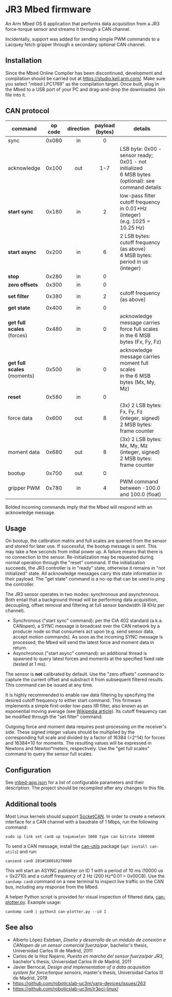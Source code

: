 # JR3 Mbed firmware

An Arm Mbed OS 6 application that performs data acquisition from a JR3 force-torque sensor and streams it through a CAN channel.

Incidentally, support was added for sending simple PWM commands to a Lacquey fetch gripper through a secondary optional CAN channel.

## Installation

Since the Mbed Online Compiler has been discontinued, development and compilation should be carried out at <https://studio.keil.arm.com/>. Make sure you select "mbed LPC1768" as the compilation target. Once built, plug in the Mbed to a USB port of your PC and drag-and-drop the downloaded .bin file into it.

## CAN protocol

| command                          | op code | direction | payload<br>(bytes) | details                                                                                              |
|----------------------------------|:-------:|:---------:|:------------------:|------------------------------------------------------------------------------------------------------|
| sync                             |  0x080  |     in    |          0         |                                                                                                      |
| acknowledge                      |  0x100  |    out    |        1-7         | LSB byte: 0x00 - sensor ready; 0x01 - not initialized<br>6 MSB bytes (optional): see command details |
| **start sync**                   |  0x180  |     in    |          2         | low-pass filter cutoff frequency in 0.01*Hz (integer)<br>(e.g. 1025 = 10.25 Hz)                      |
| **start async**                  |  0x200  |     in    |          6         | 2 LSB bytes: cutoff frequency (as above)<br>4 MSB bytes: period in us (integer)                      |
| **stop**                         |  0x280  |     in    |          0         |                                                                                                      |
| **zero offsets**                 |  0x300  |     in    |          0         |                                                                                                      |
| **set filter**                   |  0x380  |     in    |          2         | cutoff frequency (as above)                                                                          |
| **get state**                    |  0x400  |     in    |          0         |                                                                                                      |
| **get full scales**<br>(forces)  |  0x480  |     in    |          0         | acknowledge message carries force full scales<br>in the 6 MSB bytes (Fx, Fy, Fz)                     |
| **get full scales**<br>(moments) |  0x500  |     in    |          0         | acknowledge message carries moment full scales<br>in the 6 MSB bytes (Mx, My, Mz)                    |
| **reset**                        |  0x580  |     in    |          0         |                                                                                                      |
| force data                       |  0x600  |    out    |          8         | (3x) 2 LSB bytes: Fx, Fy, Fz (integer, signed)<br>2 MSB bytes: frame counter                         |
| moment data                      |  0x680  |    out    |          8         | (3x) 2 LSB bytes: Mx, My, Mz (integer, signed)<br>2 MSB bytes: frame counter                         |
| bootup                           |  0x700  |    out    |          0         |                                                                                                      |
| gripper PWM                      |  0x780  |     in    |          4         | PWM command between -100.0 and 100.0 (float)                                                         |

Bolded incoming commands imply that the Mbed will respond with an acknowledge message.

## Usage

On bootup, the calibration matrix and full scales are queried from the sensor and stored for later use. If successful, the bootup message is sent. This may take a few seconds from initial power up. A failure means that there is no connection to the sensor. Re-initialization may be requested during normal operation through the "reset" command. If the initialization succeeds, the JR3 controller is in "ready" state, otherwise it remains in "not initialized" state. All acknowledge messages carry this state information in their payload. The "get state" command is a no-op that can be used to ping the controller.

The JR3 sensor operates in two modes: synchronous and asynchronous. Both entail that a background thread will be performing data acquisition, decoupling, offset removal and filtering at full sensor bandwidth (8 KHz per channel).

- Synchronous ("start sync" command): per the CiA 402 standard (a.k.a. CANopen), a SYNC message is broadcast over the CAN network by a producer node so that consumers act upon (e.g. send sensor data, accept motion commands). As soon as the incoming SYNC message is processed, the Mbed will send the latest force and moment data in return.
- Asynchronous ("start async" command): an additional thread is spawned to query latest forces and moments at the specified fixed rate (tested at 1 ms).

The sensor is **not** calibrated by default. Use the "zero offsets" command to capture the current offset and substract it from subsequent filtered results. This command can be issued at any time.

It is highly recommended to enable raw data filtering by specifying the desired cutoff frequency to either start command. This firmware implements a simple first-order low-pass IIR filter, also known as an exponential moving average (see [Wikipedia article](https://w.wiki/7Er6)). Its cutoff frequency can be modified through the "set filter" command.

Outgoing force and moment data requires post-processing on the receiver's side. These signed integer values should be multiplied by the corresponding full scale and divided by a factor of 16384 (=2^14) for forces and 16384\*10 for moments. The resulting values will be expressed in Newtons and Newton*meters, respectively. Use the "get full scales" command to query the sensor full scales.

## Configuration

See [mbed-app.json](mbed_app.json) for a list of configurable parameters and their description. The project should be recompiled after any changes to this file.

## Additional tools

Most Linux kernels should support [SocketCAN](https://www.kernel.org/doc/html/next/networking/can.html). In order to create a network interface for a CAN channel with a baudrate of 1 Mbps, run the following command:

```
sudo ip link set can0 up txqueuelen 1000 type can bitrate 1000000
```

To send a CAN message, install the [can-utils](https://github.com/linux-can/can-utils) package (`apt install can-utils`) and run:

```
cansend can0 201#C80010270000
```

This will start an ASYNC publisher on ID 1 with a period of 10 ms (10000 us = 0x2710) and a cutoff frequency of 2 Hz (200 Hz*0.01 = 0x00C8). Use the `candump can0` command on a new terminal to inspect live traffic on the CAN bus, including any response from the Mbed.

A helper Python script is provided for visual inspection of filtered data, [can-plotter.py](can-plotter.py). Example usage:

```
candump can0 | python3 can-plotter.py --id 1
```

## See also

- Alberto López Esteban, *Diseño y desarrollo de un módulo de conexión a CANopen de un sensor comercial fuerza/par*, bachelor's thesis, Universidad Carlos III de Madrid, 2011
- Carlos de la Hoz Najarro, *Puesta en marcha del sensor fuerza/par JR3*, bachelor's thesis, Universidad Carlos III de Madrid, 2011
- Javier Berrocal, *Design and implementation of a data acquisition system for force/torque sensors*, master's thesis, Universidad Carlos III de Madrid, 2019
- <https://github.com/roboticslab-uc3m/yarp-devices/issues/263>
- https://github.com/roboticslab-uc3m/jr3pci-linux/
